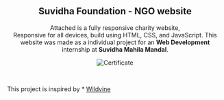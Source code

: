 <div align="center">

  <br />
  <br />

  <h2 align="center">Suvidha Foundation - NGO website</h2>

  Attached is a fully responsive charity website, <br />Responsive for all devices, build using HTML, CSS, and JavaScript.
  This website was made as a individual project for an **Web Development** internship at **Suvidha Mahila Mandal**.

  ![Certificate](https://github.com/akulvaishnavi/NGO-Website/assets/98584106/5e7c6e86-fa13-4e96-8715-e9f3cfc5551e)


</div>

<br />

This project is inspired by * [Wildvine](https://github.com/codewithsadee/wildvine)
